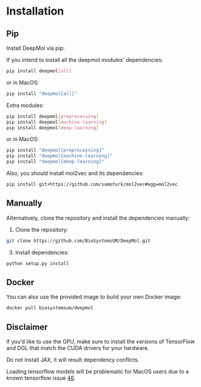 # Installation

## Pip

Install DeepMol via pip:

If you intend to install all the deepmol modules' dependencies:

```bash
pip install deepmol[all]
```

or in MacOS:

```bash
pip install "deepmol[all]"
```


Extra modules:

```bash
pip install deepmol[preprocessing]
pip install deepmol[machine-learning]
pip install deepmol[deep-learning]
```

or in MacOS:

```bash
pip install "deepmol[preprocessing]"
pip install "deepmol[machine-learning]"
pip install "deepmol[deep-learning]"
```

Also, you should install mol2vec and its dependencies:

```bash
pip install git+https://github.com/samoturk/mol2vec#egg=mol2vec
```

## Manually

Alternatively, clone the repository and install the dependencies manually:

1. Clone the repository:
```bash
git clone https://github.com/BioSystemsUM/DeepMol.git
```

3. Install dependencies:
```bash
python setup.py install
```

## Docker

You can also use the provided image to build your own Docker image:

```bash
docker pull biosystemsum/deepmol
```

## Disclaimer

If you’d like to use the GPU, make sure to install the versions of TensorFlow and DGL that match the CUDA drivers for your hardware.

Do not install JAX, it will result dependency conflicts. 

Loading tensorflow models will be problematic for MacOS users due to a known tensorflow issue [46](https://github.com/keras-team/tf-keras/issues/46).